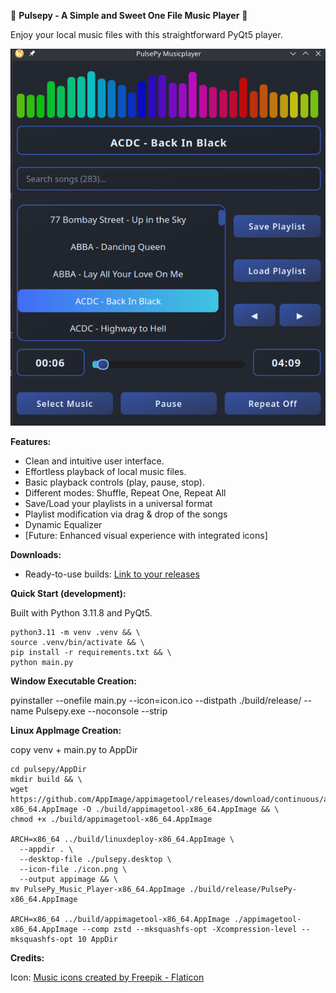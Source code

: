 🎵 **Pulsepy - A Simple and Sweet One File Music Player** 🎵

Enjoy your local music files with this straightforward PyQt5 player.

![Alt Text](./preview.png)


**Features:**

* Clean and intuitive user interface.
* Effortless playback of local music files.
* Basic playback controls (play, pause, stop).
* Different modes: Shuffle, Repeat One, Repeat All
* Save/Load your playlists in a universal format
* Playlist modification via drag & drop of the songs
* Dynamic Equalizer
* \[Future: Enhanced visual experience with integrated icons]


**Downloads:**

* Ready-to-use builds: [Link to your releases](https://github.com/Program-Adam/Pulsepy/releases/tag/v1.0.0)


**Quick Start (development):**

Built with Python 3.11.8 and PyQt5.

    python3.11 -m venv .venv && \
    source .venv/bin/activate && \
    pip install -r requirements.txt && \
    python main.py


**Window Executable Creation:**

  pyinstaller --onefile main.py --icon=icon.ico --distpath ./build/release/ --name Pulsepy.exe --noconsole --strip


**Linux AppImage Creation:**

copy venv + main.py to AppDir 
    
    cd pulsepy/AppDir
    mkdir build && \
    wget https://github.com/AppImage/appimagetool/releases/download/continuous/appimagetool-x86_64.AppImage -O ./build/appimagetool-x86_64.AppImage && \
    chmod +x ./build/appimagetool-x86_64.AppImage

    ARCH=x86_64 ../build/linuxdeploy-x86_64.AppImage \
      --appdir . \
      --desktop-file ./pulsepy.desktop \
      --icon-file ./icon.png \
      --output appimage && \
    mv PulsePy_Music_Player-x86_64.AppImage ./build/release/PulsePy-x86_64.AppImage

    ARCH=x86_64 ../build/appimagetool-x86_64.AppImage ./appimagetool-x86_64.AppImage --comp zstd --mksquashfs-opt -Xcompression-level --mksquashfs-opt 10 AppDir



**Credits:**

Icon: [Music icons created by Freepik - Flaticon](https://www.flaticon.com/free-icons/music)
